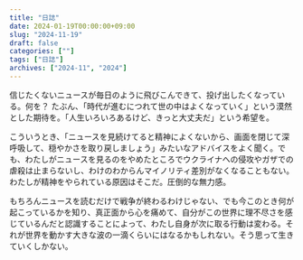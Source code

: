 ```yaml
---
title: "日誌"
date: 2024-01-19T00:00:00+09:00
slug: "2024-11-19"
draft: false
categories: [""]
tags: ["日誌"]
archives: ["2024-11", "2024"]
---
```

信じたくないニュースが毎日のように飛びこんできて、投げ出したくなっている。何を？ たぶん、「時代が進むにつれて世の中はよくなっていく」という漠然とした期待を。「人生いろいろあるけど、きっと大丈夫だ」という希望を。

こういうとき、「ニュースを見続けてると精神によくないから、画面を閉じて深呼吸して、穏やかさを取り戻しましょう」みたいなアドバイスをよく聞く。でも、わたしがニュースを見るのをやめたところでウクライナへの侵攻やガザでの虐殺は止まらないし、わけのわからんマイノリティ差別がなくなることもない。わたしが精神をやられている原因はそこだ。圧倒的な無力感。

もちろんニュースを読むだけで戦争が終わるわけじゃない、でも今このとき何が起こっているかを知り、真正面から心を痛めて、自分がこの世界に理不尽さを感じているんだと認識することによって、わたし自身が次に取る行動は変わる。それが世界を動かす大きな波の一滴くらいにはなるかもしれない。そう思って生きていくしかない。
